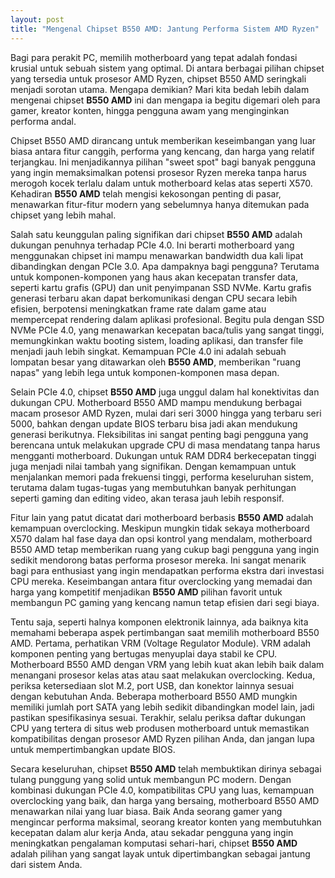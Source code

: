```yaml
---
layout: post
title: "Mengenal Chipset B550 AMD: Jantung Performa Sistem AMD Ryzen"
---
```


Bagi para perakit PC, memilih motherboard yang tepat adalah fondasi krusial untuk sebuah sistem yang optimal. Di antara berbagai pilihan chipset yang tersedia untuk prosesor AMD Ryzen, chipset B550 AMD seringkali menjadi sorotan utama. Mengapa demikian? Mari kita bedah lebih dalam mengenai chipset **B550 AMD** ini dan mengapa ia begitu digemari oleh para gamer, kreator konten, hingga pengguna awam yang menginginkan performa andal.

Chipset B550 AMD dirancang untuk memberikan keseimbangan yang luar biasa antara fitur canggih, performa yang kencang, dan harga yang relatif terjangkau. Ini menjadikannya pilihan "sweet spot" bagi banyak pengguna yang ingin memaksimalkan potensi prosesor Ryzen mereka tanpa harus merogoh kocek terlalu dalam untuk motherboard kelas atas seperti X570. Kehadiran **B550 AMD** telah mengisi kekosongan penting di pasar, menawarkan fitur-fitur modern yang sebelumnya hanya ditemukan pada chipset yang lebih mahal.

Salah satu keunggulan paling signifikan dari chipset **B550 AMD** adalah dukungan penuhnya terhadap PCIe 4.0. Ini berarti motherboard yang menggunakan chipset ini mampu menawarkan bandwidth dua kali lipat dibandingkan dengan PCIe 3.0. Apa dampaknya bagi pengguna? Terutama untuk komponen-komponen yang haus akan kecepatan transfer data, seperti kartu grafis (GPU) dan unit penyimpanan SSD NVMe. Kartu grafis generasi terbaru akan dapat berkomunikasi dengan CPU secara lebih efisien, berpotensi meningkatkan frame rate dalam game atau mempercepat rendering dalam aplikasi profesional. Begitu pula dengan SSD NVMe PCIe 4.0, yang menawarkan kecepatan baca/tulis yang sangat tinggi, memungkinkan waktu booting sistem, loading aplikasi, dan transfer file menjadi jauh lebih singkat. Kemampuan PCIe 4.0 ini adalah sebuah lompatan besar yang ditawarkan oleh **B550 AMD**, memberikan "ruang napas" yang lebih lega untuk komponen-komponen masa depan.

Selain PCIe 4.0, chipset **B550 AMD** juga unggul dalam hal konektivitas dan dukungan CPU. Motherboard B550 AMD mampu mendukung berbagai macam prosesor AMD Ryzen, mulai dari seri 3000 hingga yang terbaru seri 5000, bahkan dengan update BIOS terbaru bisa jadi akan mendukung generasi berikutnya. Fleksibilitas ini sangat penting bagi pengguna yang berencana untuk melakukan upgrade CPU di masa mendatang tanpa harus mengganti motherboard. Dukungan untuk RAM DDR4 berkecepatan tinggi juga menjadi nilai tambah yang signifikan. Dengan kemampuan untuk menjalankan memori pada frekuensi tinggi, performa keseluruhan sistem, terutama dalam tugas-tugas yang membutuhkan banyak perhitungan seperti gaming dan editing video, akan terasa jauh lebih responsif.

Fitur lain yang patut dicatat dari motherboard berbasis **B550 AMD** adalah kemampuan overclocking. Meskipun mungkin tidak sekaya motherboard X570 dalam hal fase daya dan opsi kontrol yang mendalam, motherboard B550 AMD tetap memberikan ruang yang cukup bagi pengguna yang ingin sedikit mendorong batas performa prosesor mereka. Ini sangat menarik bagi para enthusiast yang ingin mendapatkan performa ekstra dari investasi CPU mereka. Keseimbangan antara fitur overclocking yang memadai dan harga yang kompetitif menjadikan **B550 AMD** pilihan favorit untuk membangun PC gaming yang kencang namun tetap efisien dari segi biaya.

Tentu saja, seperti halnya komponen elektronik lainnya, ada baiknya kita memahami beberapa aspek pertimbangan saat memilih motherboard B550 AMD. Pertama, perhatikan VRM (Voltage Regulator Module). VRM adalah komponen penting yang bertugas menyuplai daya stabil ke CPU. Motherboard B550 AMD dengan VRM yang lebih kuat akan lebih baik dalam menangani prosesor kelas atas atau saat melakukan overclocking. Kedua, periksa ketersediaan slot M.2, port USB, dan konektor lainnya sesuai dengan kebutuhan Anda. Beberapa motherboard B550 AMD mungkin memiliki jumlah port SATA yang lebih sedikit dibandingkan model lain, jadi pastikan spesifikasinya sesuai. Terakhir, selalu periksa daftar dukungan CPU yang tertera di situs web produsen motherboard untuk memastikan kompatibilitas dengan prosesor AMD Ryzen pilihan Anda, dan jangan lupa untuk mempertimbangkan update BIOS.

Secara keseluruhan, chipset **B550 AMD** telah membuktikan dirinya sebagai tulang punggung yang solid untuk membangun PC modern. Dengan kombinasi dukungan PCIe 4.0, kompatibilitas CPU yang luas, kemampuan overclocking yang baik, dan harga yang bersaing, motherboard B550 AMD menawarkan nilai yang luar biasa. Baik Anda seorang gamer yang mengincar performa maksimal, seorang kreator konten yang membutuhkan kecepatan dalam alur kerja Anda, atau sekadar pengguna yang ingin meningkatkan pengalaman komputasi sehari-hari, chipset **B550 AMD** adalah pilihan yang sangat layak untuk dipertimbangkan sebagai jantung dari sistem Anda.

